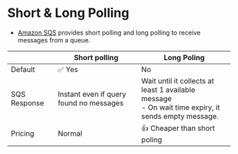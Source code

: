 
# Short & Long Polling
- [Amazon SQS](https://aws.amazon.com/sqs/faqs/) provides short polling and long polling to receive messages from a queue. 

|              | Short polling                           | Long Poling                                                                                            |
|--------------|-----------------------------------------|--------------------------------------------------------------------------------------------------------|
| Default      | :white_check_mark: Yes                  | No                                                                                                     |
| SQS Response | Instant even if query found no messages | Wait until it collects at least 1 available message<br/>- On wait time expiry, it sends empty message. |
| Pricing      | Normal                                  | :+1: Cheaper than short poling                                                                         |
